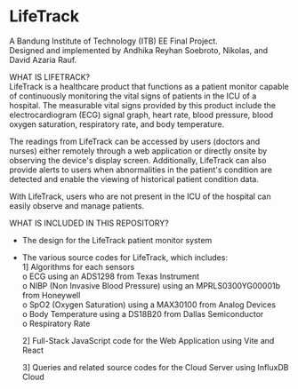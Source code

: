 # LifeTrack
A Bandung Institute of Technology (ITB) EE Final Project.  
Designed and implemented by Andhika Reyhan Soebroto, Nikolas, and David Azaria Rauf.  

WHAT IS LIFETRACK?  
LifeTrack is a healthcare product that functions as a patient monitor capable of continuously monitoring the vital signs of patients in the ICU of a hospital. The measurable vital signs provided by this product include the electrocardiogram (ECG) signal graph, heart rate, blood pressure, blood oxygen saturation, respiratory rate, and body temperature.

The readings from LifeTrack can be accessed by users (doctors and nurses) either remotely through a web application or directly onsite by observing the device's display screen. Additionally, LifeTrack can also provide alerts to users when abnormalities in the patient's condition are detected and enable the viewing of historical patient condition data.

With LifeTrack, users who are not present in the ICU of the hospital can easily observe and manage patients.

WHAT IS INCLUDED IN THIS REPOSITORY?  
- The design for the LifeTrack patient monitor system
- The various source codes for LifeTrack, which includes:  
    1] Algorithms for each sensors  
        o ECG using an ADS1298 from Texas Instrument  
        o NIBP (Non Invasive Blood Pressure) using an MPRLS0300YG00001b from Honeywell  
        o SpO2 (Oxygen Saturation) using a MAX30100 from Analog Devices  
        o Body Temperature using a DS18B20 from Dallas Semiconductor  
        o Respiratory Rate  
          
    2] Full-Stack JavaScript code for the Web Application using Vite and React  
      
    3] Queries and related source codes for the Cloud Server using InfluxDB Cloud
